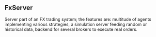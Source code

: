 FxServer
--------

Server part of an FX trading system; the features are: multitude of agents implementing various
strategies, a simulation server feeding random or historical data, backend for several brokers
to execute real orders.
